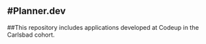 #Planner.dev
-------------


##This repository includes applications developed at Codeup in the Carlsbad cohort.




